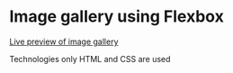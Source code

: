 # Image gallery using Flexbox

<a href="https://developer-vs.github.io/image_gallery_2/">Live preview of image gallery</a>

Technologies only HTML and CSS are used
